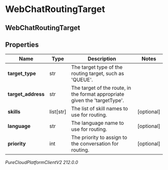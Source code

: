 # WebChatRoutingTarget

## WebChatRoutingTarget

## Properties

|Name | Type | Description | Notes|
|------------ | ------------- | ------------- | -------------|
| **target_type** | str | The target type of the routing target, such as &#39;QUEUE&#39;. | |
| **target_address** | str | The target of the route, in the format appropriate given the &#39;targetType&#39;. | |
| **skills** | list[str] | The list of skill names to use for routing. | [optional] |
| **language** | str | The language name to use for routing. | [optional] |
| **priority** | int | The priority to assign to the conversation for routing. | [optional] |



_PureCloudPlatformClientV2 212.0.0_

